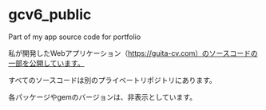 # gcv6_public
Part of my app source code for portfolio

私が開発したWebアプリケーション（https://guita-cv.com）のソースコードの一部を公開しています。

すべてのソースコードは別のプライベートリポジトリにあります。

各パッケージやgemのバージョンは、非表示としています。
